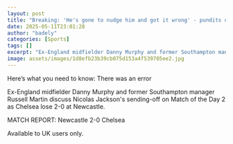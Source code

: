 ```yaml
---
layout: post
title: "Breaking: 'He's gone to nudge him and got it wrong' - pundits on Jackson red card"
date: 2025-05-11T23:01:28
author: "badely"
categories: [Sports]
tags: []
excerpt: "Ex-England midfielder Danny Murphy and former Southampton manager Russell Martin discuss Nicolas Jackson's sending-off as Chelsea lose 2-0 at Newcastl"
image: assets/images/1d8efb23b39cb075d153a4f539705ee2.jpg
---
```


Here’s what you need to know: There was an error

Ex-England midfielder Danny Murphy and former Southampton manager Russell Martin discuss Nicolas Jackson's sending-off on Match of the Day 2 as Chelsea lose 2-0 at Newcastle.

MATCH REPORT: Newcastle 2-0 Chelsea

Available to UK users only.

